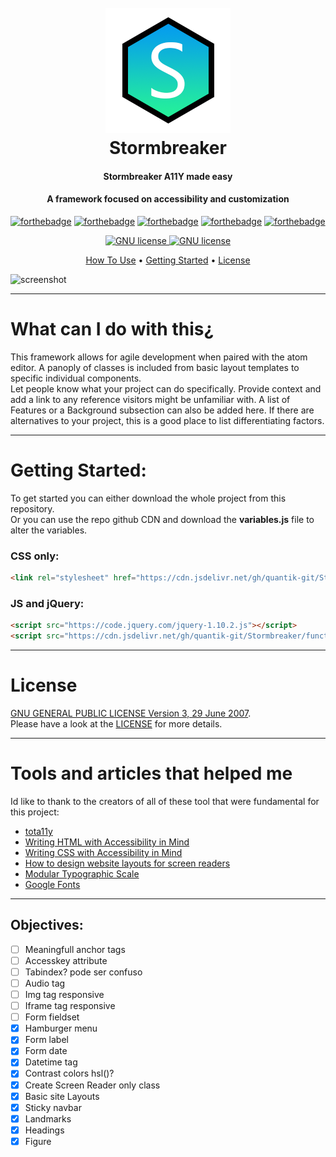 <h1 align="center">
  <br>
  <a href=""><img src="imgs/LOGO.png" alt="logo" width="200"></a>
  <br>
  Stormbreaker
  <br>
</h1>

<h4 align="center">Stormbreaker A11Y made easy</h4>
<h4 align="center">A framework focused on accessibility and customization</h4>

[![forthebadge](https://forthebadge.com/images/badges/built-with-love.svg)](https://forthebadge.com)
[![forthebadge](https://forthebadge.com/images/badges/validated-html5.svg)](https://forthebadge.com)
[![forthebadge](https://forthebadge.com/images/badges/uses-css.svg)](https://forthebadge.com)
[![forthebadge](https://forthebadge.com/images/badges/uses-html.svg)](https://forthebadge.com)
[![forthebadge](https://forthebadge.com/images/badges/made-with-javascript.svg)](https://forthebadge.com)

<p align="center">
  <a href="https://www.gnu.org/licenses/gpl-3.0.en.html">
    <img src="https://img.shields.io/badge/license-GNU--GPL-brightgreen.svg?style=for-the-badge" alt="GNU license">
  </a>
  <a href="https://www.gnu.org/licenses/gpl-3.0.en.html">
    <img src="https://img.shields.io/badge/A11Y-Compliant-brightgreen.svg?style=for-the-badge" alt="GNU license">
  </a>
</p>

<p align="center">
  <a href="#what-can-i-do-with-this">How To Use</a> •
  <a href="#getting-started">Getting Started</a> •
  <a href="#license">License</a>
</p>

![screenshot](https://raw.githubusercontent.com/amitmerchant1990/electron-markdownify/master/app/img/markdownify.gif)

---
# What can I do with this&#191;
This framework allows for agile development when paired with the atom editor. A panoply of classes is included from basic layout templates to specific individual components.\
Let people know what your project can do specifically. Provide context and add a link to any reference visitors might be unfamiliar with. A list of Features or a Background subsection can also be added here. If there are alternatives to your project, this is a good place to list differentiating factors.

---
# Getting Started:
To get started you can either download the whole project from this repository.\
Or you can use the repo github CDN and download the **variables.js** file to alter the variables.
### CSS only:
```HTML
<link rel="stylesheet" href="https://cdn.jsdelivr.net/gh/quantik-git/Stormbreaker/Stormbreaker.css">
```
### JS and jQuery:
```HTML
<script src="https://code.jquery.com/jquery-1.10.2.js"></script>
<script src="https://cdn.jsdelivr.net/gh/quantik-git/Stormbreaker/functionality.js"></script>
```

---
# License
[GNU GENERAL PUBLIC LICENSE Version 3, 29 June 2007](https://www.gnu.org/licenses/gpl-3.0.en.html).\
Please have a look at the [LICENSE](https://github.com/quantik-git/framework/blob/WIP/LICENSE) for more details.

---
# Tools and articles that helped me
Id like to thank to the creators of all of these tool that were fundamental for this project:
* [tota11y](http://khan.github.io/tota11y/)
* [Writing HTML with Accessibility in Mind](https://medium.com/alistapart/writing-html-with-accessibility-in-mind-a62026493412)
* [Writing CSS with Accessibility in Mind](https://medium.com/@matuzo/writing-css-with-accessibility-in-mind-8514a0007939)
* [How to design website layouts for screen readers](https://medium.freecodecamp.org/how-to-design-website-layouts-for-screen-readers-347b7b06e9cc)
* [Modular Typographic Scale](https://www.modularscale.com/)
* [Google Fonts](https://fonts.google.com/)

---
## Objectives:
- [ ] Meaningfull anchor tags
- [ ] Accesskey attribute
- [ ] Tabindex? pode ser confuso
- [ ] Audio tag
- [ ] Img tag responsive
- [ ] Iframe tag responsive
- [ ] Form fieldset
- [x] Hamburger menu
- [x] Form label
- [x] Form date
- [x] Datetime tag
- [x] Contrast colors hsl()?
- [x] Create Screen Reader only class
- [x] Basic site Layouts
- [x] Sticky navbar
- [x] Landmarks
- [x] Headings
- [x] Figure
